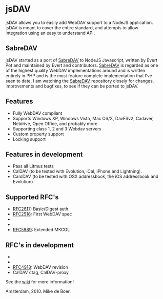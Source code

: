 jsDAV
=======







jsDAV allows you to easily add WebDAV support to a NodeJS application.
jsDAV is meant to cover the entire standard, and attempts to allow integration using an easy to understand API.

SabreDAV
--------
jsDAV started as a port of [SabreDAV] to NodeJS Javascript, written by Evert Pot
and maintained by Evert and contributors.
[SabreDAV] is regarded as one of the highest quality WebDAV implementations around
and is written entirely in PHP and is the most feature complete implementation
that I've seen to date. I am watching the [SabreDAV] repository closely for changes,
improvements and bugfixes, to see if they can be ported to jsDAV.
















Features
--------

 * Fully WebDAV compliant
 * Supports Windows XP, Windows Vista, Mac OS/X, DavFSv2, Cadaver, Netdrive, Open Office, and probably more
 * Supporting class 1, 2 and 3 Webdav servers
 * Custom property support
 * Locking support

Features in development
-----------------------

 * Pass all Litmus tests
 * CalDAV (to be tested with Evolution, iCal, iPhone and Lightning).
 * CardDAV (to be tested with OSX addressbook, the iOS addressbook and Evolution)

Supported RFC's
---------------

 * [RFC2617]: Basic/Digest auth
 * [RFC2518]: First WebDAV spec
 * [RFC4709]: [DavMount]
 * [RFC5397]: current-user-principal
 * [RFC5689]: Extended MKCOL

RFC's in development
--------------------

 * [RFC3744]: ACL
 * [RFC4791]: CalDAV
 * [RFC4918]: WebDAV revision
 * CalDAV ctag, CalDAV-proxy

[SabreDAV]: http://code.google.com/p/sabredav/
[RFC2617]: http://www.ietf.org/rfc/rfc2617.txt
[RFC2518]: http://www.ietf.org/rfc/rfc2518.txt
[RFC3744]: http://www.ietf.org/rfc/rfc3744.txt
[RFC4709]: http://www.ietf.org/rfc/rfc4709.txt
[DavMount]: http://code.google.com/p/sabredav/wiki/DavMount
[RFC4791]: http://www.ietf.org/rfc/rfc4791.txt
[RFC4918]: http://www.ietf.org/rfc/rfc4918.txt
[RFC5397]: http://www.ietf.org/rfc/rfc5689.txt
[RFC5689]: http://www.ietf.org/rfc/rfc5689.txt

See the [wiki](https://github.com/mikedeboer/jsDAV/wiki) for more information!


Amsterdam, 2010. Mike de Boer.
